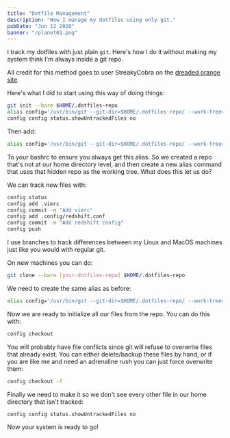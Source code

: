 ```yaml
---
title: "Dotfile Management"
description: "How I manage my dotfiles using only git."
pubDate: "Jun 12 2020"
banner: "/planet01.png"
---
```


I track my dotfiles with just plain `git`. Here's how I do it without making my system
think I'm always inside a git repo.

All credit for this method goes to user StreakyCobra on the
[dreaded orange site](https://news.ycombinator.com/item?id=11070797).

Here's what I did to start using this way of doing things:

```bash
git init --bare $HOME/.dotfiles-repo
alias config='/usr/bin/git --git-dir=$HOME/.dotfiles-repo/ --work-tree=$HOME'
config config status.showUntrackedFiles no
```

Then add:

```bash
alias config='/usr/bin/git --git-dir=$HOME/.dotfiles-repo/ --work-tree=$HOME'
```

To your bashrc to ensure you always get this alias. So we created a repo that's not at our home directory level, and then create a new alias command
that uses that hidden repo as the working tree. What does this let us do?

We can track new files with:

```bash
config status
config add .vimrc
config commit -m "Add vimrc"
config add .config/redshift.conf
config commit -m "Add redshift config"
config push
```

I use branches to track differences between my Linux and MacOS machines just like you would with regular git.

On new machines you can do:

```bash
git clone --bare [your-dotfiles-repo] $HOME/.dotfiles-repo
```

We need to create the same alias as before:

```bash
alias config='/usr/bin/git --git-dir=$HOME/.dotfiles-repo/ --work-tree=$HOME'
```

Now we are ready to initialize all our files from the repo. You can do this with:

```bash
config checkout
```

You will probably have file conflicts since git will refuse to overwrite files that already exist. You can either delete/backup these files by hand, or if you are like me and need an adrenaline rush you can just force overwrite them:

```bash
config checkout -f
```

Finally we need to make it so we don't see every other file in our home directory
that isn't tracked:

```bash
config config status.showUntrackedFiles no
```

Now your system is ready to go!
